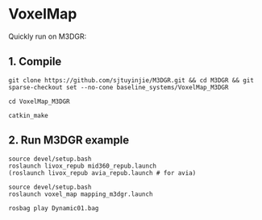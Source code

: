 # VoxelMap
Quickly run on M3DGR:

## 1. Compile
```
git clone https://github.com/sjtuyinjie/M3DGR.git && cd M3DGR && git sparse-checkout set --no-cone baseline_systems/VoxelMap_M3DGR

cd VoxelMap_M3DGR

catkin_make
```

## 2. Run M3DGR example
```
source devel/setup.bash
roslaunch livox_repub mid360_repub.launch
(roslaunch livox_repub avia_repub.launch # for avia)

source devel/setup.bash
roslaunch voxel_map mapping_m3dgr.launch

rosbag play Dynamic01.bag
```

